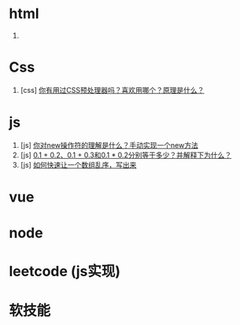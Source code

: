 # html

1.  

# Css

1. [css] [你有用过CSS预处理器吗？喜欢用哪个？原理是什么？](https://github.com/haizlin/fe-interview/issues/83)

# js

1. [js] [你对new操作符的理解是什么？手动实现一个new方法](https://github.com/haizlin/fe-interview/issues/76)
2.  [js]  [0.1 + 0.2、0.1 + 0.3和0.1 * 0.2分别等于多少？并解释下为什么？](https://github.com/haizlin/fe-interview/issues/80)
3. [js] [如何快速让一个数组乱序，写出来](https://github.com/haizlin/fe-interview/issues/84)

# vue

# node

# leetcode (js实现)





# 软技能

